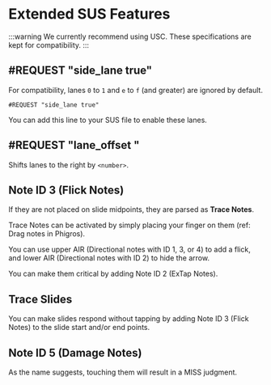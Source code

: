 # Extended SUS Features

:::warning
We currently recommend using USC.
These specifications are kept for compatibility.
:::

## #REQUEST "side_lane true"

For compatibility, lanes `0` to `1` and `e` to `f` (and greater) are ignored by default.

```
#REQUEST "side_lane true"
```

You can add this line to your SUS file to enable these lanes.

## #REQUEST "lane_offset <number>"

Shifts lanes to the right by `<number>`.

## Note ID 3 (Flick Notes)

If they are not placed on slide midpoints, they are parsed as **Trace Notes**.

Trace Notes can be activated by simply placing your finger on them (ref: Drag notes in Phigros).

You can use upper AIR (Directional notes with ID 1, 3, or 4) to add a flick, and lower AIR (Directional notes with ID 2) to hide the arrow.

You can make them critical by adding Note ID 2 (ExTap Notes).

## Trace Slides

You can make slides respond without tapping by adding Note ID 3 (Flick Notes) to the slide start and/or end points.

## Note ID 5 (Damage Notes)

As the name suggests, touching them will result in a MISS judgment.

